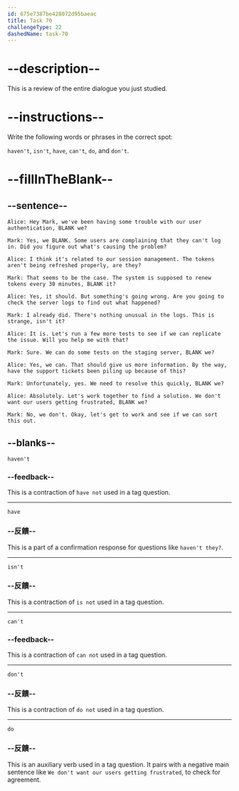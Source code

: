 ```yaml
---
id: 675e7387be428072d95baeac
title: Task 70
challengeType: 22
dashedName: task-70
---
```


<!-- REVIEW -->

# --description--

This is a review of the entire dialogue you just studied.

# --instructions--

Write the following words or phrases in the correct spot:

`haven't`, `isn't`, `have`, `can't`, `do`, and `don't`.

# --fillInTheBlank--

## --sentence--

`Alice: Hey Mark, we've been having some trouble with our user authentication, BLANK we?`

`Mark: Yes, we BLANK. Some users are complaining that they can't log in. Did you figure out what's causing the problem?`

`Alice: I think it's related to our session management. The tokens aren't being refreshed properly, are they?`

`Mark: That seems to be the case. The system is supposed to renew tokens every 30 minutes, BLANK it?`

`Alice: Yes, it should. But something's going wrong. Are you going to check the server logs to find out what happened?`

`Mark: I already did. There's nothing unusual in the logs. This is strange, isn't it?`

`Alice: It is. Let's run a few more tests to see if we can replicate the issue. Will you help me with that?`

`Mark: Sure. We can do some tests on the staging server, BLANK we?`

`Alice: Yes, we can. That should give us more information. By the way, have the support tickets been piling up because of this?`

`Mark: Unfortunately, yes. We need to resolve this quickly, BLANK we?`

`Alice: Absolutely. Let's work together to find a solution. We don't want our users getting frustrated, BLANK we?`

`Mark: No, we don't. Okay, let's get to work and see if we can sort this out.`

## --blanks--

`haven't`

### --feedback--

This is a contraction of `have not` used in a tag question.

---

`have`

### --反饋--

This is a part of a confirmation response for questions like `haven't they?`.

---

`isn't`

### --反饋--

This is a contraction of `is not` used in a tag question.

---

`can't`

### --feedback--

This is a contraction of `can not` used in a tag question.

---

`don't`

### --反饋--

This is a contraction of `do not` used in a tag question.

---

`do`

### --反饋--

This is an auxiliary verb used in a tag question. It pairs with a negative main sentence like `We don't want our users getting frustrated`, to check for agreement.
